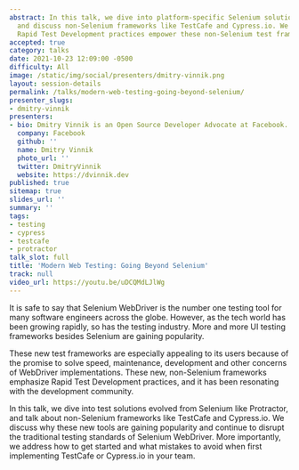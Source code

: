```yaml
---
abstract: In this talk, we dive into platform-specific Selenium solutions like Protractor,
  and discuss non-Selenium frameworks like TestCafe and Cypress.io. We discuss how
  Rapid Test Development practices empower these non-Selenium test frameworks.
accepted: true
category: talks
date: 2021-10-23 12:09:00 -0500
difficulty: All
image: /static/img/social/presenters/dmitry-vinnik.png
layout: session-details
permalink: /talks/modern-web-testing-going-beyond-selenium/
presenter_slugs:
- dmitry-vinnik
presenters:
- bio: Dmitry Vinnik is an Open Source Developer Advocate at Facebook.
  company: Facebook
  github: ''
  name: Dmitry Vinnik
  photo_url: ''
  twitter: DmitryVinnik
  website: https://dvinnik.dev
published: true
sitemap: true
slides_url: ''
summary: ''
tags:
- testing
- cypress
- testcafe
- protractor
talk_slot: full
title: 'Modern Web Testing: Going Beyond Selenium'
track: null
video_url: https://youtu.be/uDCQMdLJlWg
---
```


It is safe to say that Selenium WebDriver is the number one testing tool for many software engineers across the globe. However, as the tech world has been growing rapidly, so has the testing industry. More and more UI testing frameworks besides Selenium are gaining popularity. 

These new test frameworks are especially appealing to its users because of the promise to solve speed, maintenance, development and other concerns of WebDriver implementations. These new, non-Selenium frameworks emphasize Rapid Test Development practices, and it has been resonating with the development community. 

In this talk, we dive into test solutions evolved from Selenium like Protractor, and talk about non-Selenium frameworks like TestCafe and Cypress.io. We discuss why these new tools are gaining popularity and continue to disrupt the traditional testing standards of Selenium WebDriver. More importantly, we address how to get started and what mistakes to avoid when first implementing TestCafe or Cypress.io in your team.
